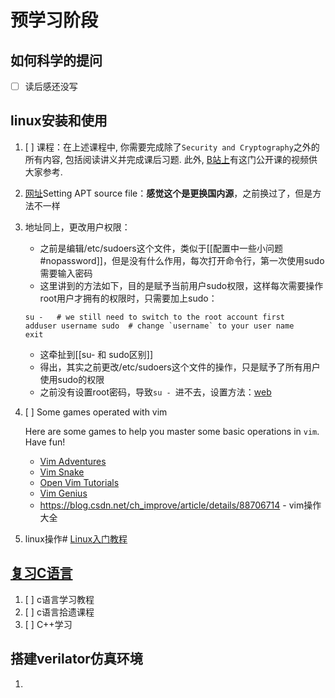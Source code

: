 # 预学习阶段
## 如何科学的提问
- [ ] 读后感还没写

## linux安装和使用
1. [ ] 课程：在上述课程中, 你需要完成除了`Security and Cryptography`之外的所有内容, 包括阅读讲义并完成课后习题. 此外, [B站上](https://www.bilibili.com/video/BV1x7411H7wa)有这门公开课的视频供大家参考.
2. [网址](https://ysyx.oscc.cc/docs/ics-pa/0.3.html#setting-apt-source-file)Setting APT source file：**感觉这个是更换国内源**，之前换过了，但是方法不一样
3. 地址同上，更改用户权限：
	- 之前是编辑/etc/sudoers这个文件，类似于[[配置中一些小问题#nopassword]]，但是没有什么作用，每次打开命令行，第一次使用sudo需要输入密码
	- 这里讲到的方法如下，目的是赋予当前用户sudo权限，这样每次需要操作root用户才拥有的权限时，只需要加上sudo：
	```shell
	su -   # we still need to switch to the root account first
	adduser username sudo  # change `username` to your user name
	exit
	```
	- 这牵扯到[[su- 和 sudo区别]]
	- 得出，其实之前更改/etc/sudoers这个文件的操作，只是赋予了所有用户使用sudo的权限
	- 之前没有设置root密码，导致`su - `进不去，设置方法：[web](https://blog.csdn.net/weixin_38044888/article/details/89915553)
4. [ ]  Some games operated with vim

	Here are some games to help you master some basic operations in `vim`. Have fun!
	
	-   [Vim Adventures](http://vim-adventures.com)
	- [Vim Snake](http://www.vimsnake.com)
	- [Open Vim Tutorials](http://www.openvim.com/tutorial.html)
	- [Vim Genius](http://www.vimgenius.com)
	- https://blog.csdn.net/ch_improve/article/details/88706714 - vim操作大全
5. linux操作# [Linux入门教程](https://ysyx.oscc.cc/docs/ics-pa/linux.html#linux入门教程)

## [复习C语言](https://ysyx.oscc.cc/docs/prestudy/0.3.html#复习c语言)
1. [ ] c语言学习教程
2. [ ] c语言拾遗课程
3. [ ] C++学习

## 搭建verilator仿真环境
1. 
